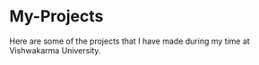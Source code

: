 # My-Projects
Here are some of the projects that I have made during my time at Vishwakarma University.
